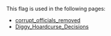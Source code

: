 This flag is used in the following pages:
 - [corrupt_officials_removed](../events/corrupt_officials_removed.md)
 - [Diggy_Hoardcurse_Decisions](../decisions/Diggy_Hoardcurse_Decisions.md)
